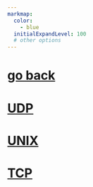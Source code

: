 ```yaml
---
markmap:
  color:
    - blue
  initialExpandLevel: 100
  # other options
---
```


# [go back](../index.html)
# [UDP](UDP/index.html)
# [UNIX](UNIX/index.html)
# [TCP](TCP/index.html)
